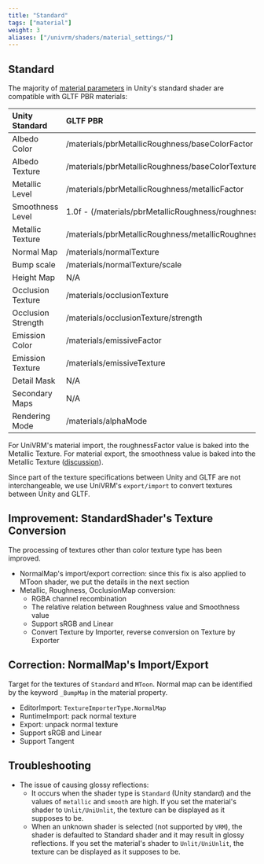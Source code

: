 ```yaml
---
title: "Standard"
tags: ["material"]
weight: 3
aliases: ["/univrm/shaders/material_settings/"]
---
```


## Standard

The majority of [material parameters](https://docs.unity3d.com/Manual/StandardShaderMaterialParameters.html) in Unity's standard shader are compatible with GLTF PBR materials:

| Unity Standard      | GLTF PBR                                                 |
|:--------------------|:---------------------------------------------------------|
| Albedo Color        | /materials/pbrMetallicRoughness/baseColorFactor          |
| Albedo Texture      | /materials/pbrMetallicRoughness/baseColorTexture         |
| Metallic Level      | /materials/pbrMetallicRoughness/metallicFactor           |
| Smoothness Level    | 1.0f - (/materials/pbrMetallicRoughness/roughnessFactor) |
| Metallic Texture    | /materials/pbrMetallicRoughness/metallicRoughnessTexture |
| Normal Map          | /materials/normalTexture                                 |
| Bump scale          | /materials/normalTexture/scale                           |
| Height Map          | N/A                                                      |
| Occlusion Texture   | /materials/occlusionTexture                              |
| Occlusion Strength  | /materials/occlusionTexture/strength                     |
| Emission Color      | /materials/emissiveFactor                                |
| Emission Texture    | /materials/emissiveTexture                               |
| Detail Mask         | N/A                                                      |
| Secondary Maps      | N/A                                                      |
| Rendering Mode      | /materials/alphaMode                                     |

For UniVRM's material import, the roughnessFactor value is baked into the Metallic Texture. For material export, the smoothness value is baked into the Metallic Texture ([discussion](https://github.com/vrm-c/UniVRM/pull/222)).

Since part of the texture specifications between Unity and GLTF are not interchangeable, we use UniVRM's `export/import` to convert textures between Unity and GLTF. 

## Improvement: StandardShader's Texture Conversion

The processing of textures other than color texture type has been improved.

* NormalMap's import/export correction: since this fix is also applied to MToon shader, we put the details in the next section
* Metallic, Roughness, OcclusionMap conversion:
    * RGBA channel recombination
    * The relative relation between Roughness value and Smoothness value
    * Support sRGB and Linear
    * Convert Texture by Importer, reverse conversion on Texture by Exporter

## Correction: NormalMap's Import/Export

Target for the textures of `Standard` and `MToon`.
Normal map can be identified by the keyword `_BumpMap` in the material property.

* EditorImport: `TextureImporterType.NormalMap`
* RuntimeImport: pack normal texture
* Export: unpack normal texture
* Support sRGB and Linear 
* Support Tangent

## Troubleshooting

* The issue of causing glossy reflections:
    * It occurs when the shader type is `Standard` (Unity standard) and the values of `metallic` and `smooth` are high. If you set the material's shader to `Unlit/UniUnlit`, the texture can be displayed as it supposes to be.
    * When an unknown shader is selected (not supported by `VRM`), the shader is defaulted to Standard shader and it may result in glossy reflections. If you set the material's shader to `Unlit/UniUnlit`, the texture can be displayed as it supposes to be.
